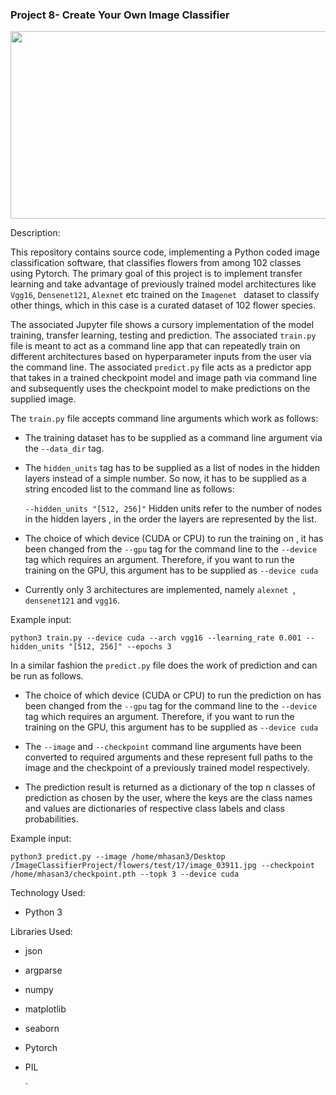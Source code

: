 ### Project 8- Create Your Own Image Classifier

<p align="center">
    <img width="600" height="300"
     src="https://www.researchgate.net/profile/Vinay_Kumar_N2/publication/274096400/figure/fig2/AS:294855780651019@1447310504719/Average-classification-accuracies-obtained-for-5-trials-a-40-Training-b-60.png">
</p>

Description:

This repository contains source code, implementing a Python coded
 image classification software, that classifies flowers from among
  102 classes using Pytorch. The primary goal of this project is to
   implement transfer learning
 and take advantage of previously trained model architectures like
  `Vgg16`, `Densenet121`, `Alexnet` etc trained on the `Imagenet
  ` dataset to classify other things, which in this case is a
   curated dataset of 102 flower species.
   
The associated Jupyter file shows a cursory implementation of the
 model training, transfer learning, testing and prediction. The
  associated `train.py` file is meant to act as a command line app
   that can repeatedly train on different architectures based on
    hyperparameter inputs from the user via the command line. The
     associated `predict.py` file acts as a predictor app that
      takes in a trained checkpoint model and image path via
       command line and subsequently uses the checkpoint model to
        make predictions on the supplied image.
        
The `train.py` file accepts command line arguments which work as
 follows:
  
  - The training dataset has to be supplied as a command line
   argument via the `--data_dir` tag.
   
  - The `hidden_units` tag has to be supplied as a list of nodes
   in the hidden layers instead of a simple number. So now, it has to
    be supplied as a string encoded list to the command line as
     follows: 
     
     `--hidden_units "[512, 256]"` 
     Hidden units refer to the number of nodes in the hidden layers
     , in the order the layers are represented by the list.
     
  - The choice of which device (CUDA or CPU) to run the training on
  , it has been changed from the `--gpu` tag for the command line to
    the `--device` tag which requires an argument. Therefore, if
     you want to run the training on the GPU, this argument has to
      be supplied as `--device cuda`
      
  - Currently only 3 architectures are implemented, namely `alexnet
  `, `densenet121` and `vgg16`.  
  
  Example input:
  
  `python3 train.py --device cuda --arch vgg16 --learning_rate 0.001 --hidden_units "[512, 256]" --epochs 3`  

In a similar fashion the `predict.py` file does the work of
 prediction and can be run as follows.
 
   - The choice of which device (CUDA or CPU) to run the prediction on
   has been changed from the `--gpu` tag for the command line to
    the `--device` tag which requires an argument. Therefore, if
     you want to run the training on the GPU, this argument has to
      be supplied as `--device cuda`
      
   - The `--image` and `--checkpoint` command line arguments have
    been converted to required arguments and these represent full
     paths to the image and the checkpoint of a
      previously trained model respectively.
     
   - The prediction result is returned as a dictionary of the top n
    classes of prediction as chosen by the user, where the keys are
     the class names and values are dictionaries of respective
      class labels and class probabilities. 
      
  Example input:
  
  `python3 predict.py --image /home/mhasan3/Desktop
  /ImageClassifierProject/flowers/test/17/image_03911.jpg --checkpoint /home/mhasan3/checkpoint.pth --topk 3 --device cuda`        
          

Technology Used:

* Python 3

Libraries Used:

* json
* argparse
* numpy
* matplotlib
* seaborn
* Pytorch
* PIL














   `     
     
     
       
 
 
      
       